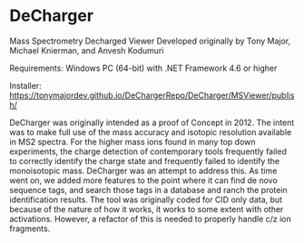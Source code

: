 
# DeCharger
Mass Spectrometry Decharged Viewer
Developed originally by Tony Major, Michael Knierman, and Anvesh Kodumuri

Requirements: Windows PC (64-bit) with .NET Framework 4.6 or higher

Installer: https://tonymajordev.github.io/DeChargerRepo/DeCharger/MSViewer/publish/


DeCharger was originally intended as a proof of Concept in 2012.  The intent was to make full use of the mass accuracy and isotopic resolution available in MS2 spectra.  For the higher mass ions found in many top down experiments, the charge detection of contemporary tools frequently failed to correctly identify the charge state and frequently failed to identify the monoisotopic mass.  DeCharger was an attempt to address this.  As time went on, we added more features to the point where it can find de novo sequence tags, and search those tags in a database and ranch the protein identification results.  The tool was originally coded for CID only data, but because of the nature of how it works, it works to some extent with other activations.  However, a refactor of this is needed to properly handle c/z ion fragments.  
